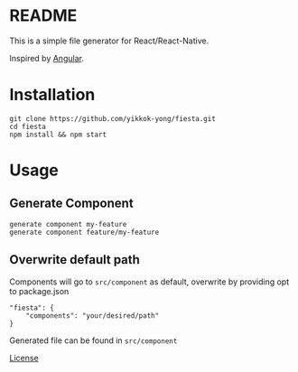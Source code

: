# README

This is a simple file generator for React/React-Native.

Inspired by [Angular](https://angular.io/).

# Installation

```
git clone https://github.com/yikkok-yong/fiesta.git
cd fiesta
npm install && npm start
```

# Usage

## Generate Component

```
generate component my-feature
generate component feature/my-feature
```

## Overwrite default path

Components will go to `src/component` as default, overwrite by providing opt to package.json

```
"fiesta": {
    "components": "your/desired/path"
}
```

Generated file can be found in `src/component`

[License](LICENSE)
